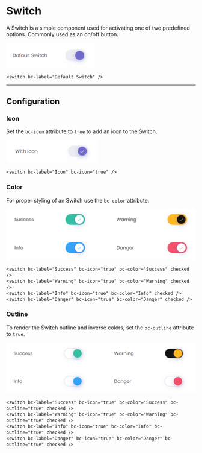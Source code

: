 # Switch

A Switch is a simple component used for activating one of two predefined options. Commonly used as an on/off button.

<img src="img/switch_01.png" width="236" alt="Mecons Switch">

```markup
<switch bc-label="Default Switch" />
```

---

## Configuration

### Icon

Set the `bc-icon` attribute to `true` to add an icon to the Switch.

<img src="img/switch_02.png" width="244" alt="Switch with Icon">

```markup
<switch bc-label="Icon" bc-icon="true" />
```

### Color

For proper styling of an Switch use the `bc-color` attribute.

<img src="img/switch_03.png" width="523" alt="Colored Switch">

```markup
<switch bc-label="Success" bc-icon="true" bc-color="Success" checked />
<switch bc-label="Warning" bc-icon="true" bc-color="Warning" checked />
<switch bc-label="Info" bc-icon="true" bc-color="Info" checked />
<switch bc-label="Danger" bc-icon="true" bc-color="Danger" checked />
```

### Outline

To render the Switch outline and inverse colors, set the `bc-outline` attribute to `true`.

<img src="img/switch_04.png" width="531" alt="Outlined Switch">

```markup
<switch bc-label="Success" bc-icon="true" bc-color="Success" bc-outline="true" checked />
<switch bc-label="Warning" bc-icon="true" bc-color="Warning" bc-outline="true" checked />
<switch bc-label="Info" bc-icon="true" bc-color="Info" bc-outline="true" checked />
<switch bc-label="Danger" bc-icon="true" bc-color="Danger" bc-outline="true" checked />
```